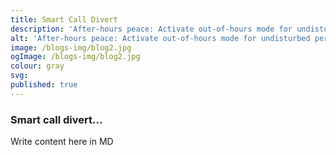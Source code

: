 ```yaml
---
title: Smart Call Divert
description: 'After-hours peace: Activate out-of-hours mode for undisturbed personal time.'
alt: 'After-hours peace: Activate out-of-hours mode for undisturbed personal time.'
image: /blogs-img/blog2.jpg
ogImage: /blogs-img/blog2.jpg
colour: gray
svg: 
published: true
---
```



### Smart call divert...
Write content here in MD
